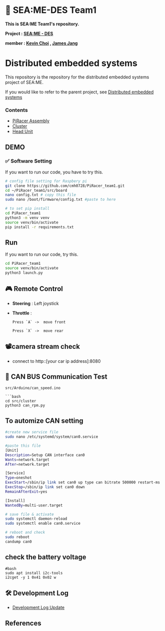 # 🚗 SEA:ME-DES Team1 
**This is SEA:ME Team1's repository.**

**Project : <ins>[SEA:ME - DES](https://github.com/SEA-ME/SEA-ME-course-book/tree/main/DistributedEmbeddedSystems)</ins>**

**member : <ins>[Kevin Choi](https://github.com/cmh0728)</ins> , <ins>[James Jang](https://github.com/jjangddung)</ins>**

<!-- 목차 및 소개  -->
# Distributed embedded systems
This repository is the repository for the distributed embedded systems project of SEA:ME.

If you would like to refer to the parent project, see <ins>[Distributed embedded systems](https://github.com/SEA-ME/SEA-ME-course-book/tree/main/DistributedEmbeddedSystems)</ins>

### Contents
<!-- - <ins>[Software Setting]()</ins> -->
- <ins>[PiRacer Assembly](#PiRacer-Assembly)</ins>
- <ins>[Cluster](#cluster)</ins>
- <ins>[Head Unit](#head-unit)</ins>


## DEMO 

### ✅ Software Setting
If you want to run our code, you have to try this.


```bash
# config file setting for Raspbery pi
git clone https://github.com/cmh0728/PiRacer_team1.git
cd ~/PiRacer_team1/src/board
nano config.txt # copy this file
sudo nano /boot/firmware/config.txt #paste to here

# to set pip install 
cd PiRacer_team1
python3 -m venv venv
source venv/bin/activate
pip install -r requirements.txt
```
## Run
If you want to run our code, try this.
```bash
cd PiRacer_team1
source venv/bin/activate 
python3 launch.py
```
## 🎮 Remote Control

- **Steering** : Left joystick  
- **Throttle** : 

      Press `A` ->  move front
    
      Press `X` ->  move rear
## 📽️camera stream check

- connect to http::[your car ip address]:8080

## 🔗 CAN BUS Communication Test

```Arduino upload
src/Arduino/can_speed.ino

```bash
cd src/cluster
python3 can_rpm.py
```

## To automize CAN setting 
```bash
#create new service file
sudo nano /etc/systemd/system/can0.service 
```
```bash
#paste this file 
[Unit]
Description=Setup CAN interface can0
Wants=network.target
After=network.target

[Service]
Type=oneshot
ExecStart=/sbin/ip link set can0 up type can bitrate 500000 restart-ms 100
ExecStop=/sbin/ip link set can0 down
RemainAfterExit=yes

[Install]
WantedBy=multi-user.target
```
```bash
# save file & activate
sudo systemctl daemon-reload
sudo systemctl enable can0.service
```
```bash
# reboot and check 
sudo reboot
candump can0
```


## check the battery voltage
``` 
#bash
sudo apt install i2c-tools
i2cget -y 1 0x41 0x02 w
```

<!-- 개발 로그 및 할 일들  -->

## 🛠️ Development Log 
- <ins>[Development Log Update](https://github.com/cmh0728/SEA-ME-DES/blob/main/log.md)</ins>


## References



